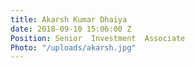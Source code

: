 ```yaml
---
title: Akarsh Kumar Dhaiya
date: 2018-09-10 15:06:00 Z
Position: Senior  Investment  Associate
Photo: "/uploads/akarsh.jpg"
---
```


